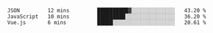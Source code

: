 <!--START_SECTION:waka-->
```text
JSON         12 mins         ██████████▓░░░░░░░░░░░░░░   43.20 % 
JavaScript   10 mins         █████████░░░░░░░░░░░░░░░░   36.20 % 
Vue.js       6 mins          █████░░░░░░░░░░░░░░░░░░░░   20.61 % 
```
<!--END_SECTION:waka-->
